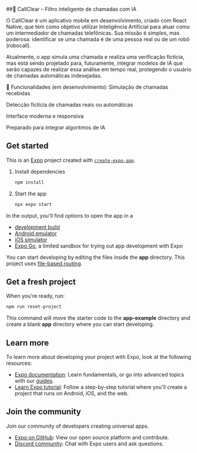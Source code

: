 ##📱 CallClear – Filtro inteligente de chamadas com IA

O CallClear é um aplicativo mobile em desenvolvimento, criado com React Native, que tem como objetivo utilizar Inteligência Artificial para atuar como um intermediador de chamadas telefônicas. Sua missão é simples, mas poderosa: identificar se uma chamada é de uma pessoa real ou de um robô (robocall).

Atualmente, o app simula uma chamada e realiza uma verificação fictícia, mas está sendo projetado para, futuramente, integrar modelos de IA que serão capazes de realizar essa análise em tempo real, protegendo o usuário de chamadas automáticas indesejadas.

🔧 Funcionalidades (em desenvolvimento):
Simulação de chamadas recebidas

Detecção fictícia de chamadas reais ou automáticas

Interface moderna e responsiva

Preparado para integrar algoritmos de IA

## Get started

This is an [Expo](https://expo.dev) project created with [`create-expo-app`](https://www.npmjs.com/package/create-expo-app).

1. Install dependencies

   ```bash
   npm install
   ```

2. Start the app

   ```bash
   npx expo start
   ```

In the output, you'll find options to open the app in a

- [development build](https://docs.expo.dev/develop/development-builds/introduction/)
- [Android emulator](https://docs.expo.dev/workflow/android-studio-emulator/)
- [iOS simulator](https://docs.expo.dev/workflow/ios-simulator/)
- [Expo Go](https://expo.dev/go), a limited sandbox for trying out app development with Expo

You can start developing by editing the files inside the **app** directory. This project uses [file-based routing](https://docs.expo.dev/router/introduction).

## Get a fresh project

When you're ready, run:

```bash
npm run reset-project
```

This command will move the starter code to the **app-example** directory and create a blank **app** directory where you can start developing.

## Learn more

To learn more about developing your project with Expo, look at the following resources:

- [Expo documentation](https://docs.expo.dev/): Learn fundamentals, or go into advanced topics with our [guides](https://docs.expo.dev/guides).
- [Learn Expo tutorial](https://docs.expo.dev/tutorial/introduction/): Follow a step-by-step tutorial where you'll create a project that runs on Android, iOS, and the web.

## Join the community

Join our community of developers creating universal apps.

- [Expo on GitHub](https://github.com/expo/expo): View our open source platform and contribute.
- [Discord community](https://chat.expo.dev): Chat with Expo users and ask questions.
